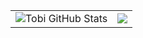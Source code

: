 <table>
  <tr>
    <td>
      <img src="https://github-readme-stats-sigma-five.vercel.app/api?username=0xCoder0000&show_icons=true&theme=radical" alt="Tobi GitHub Stats">
    </td>
    <td>
      <img src="https://github-readme-stats-sigma-five.vercel.app/api/top-langs/?username=0xCoder0000&theme=tokyonight">
    </td>
  </tr>
</table>
